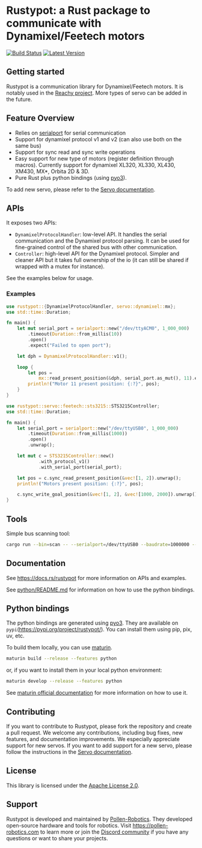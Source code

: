 # Rustypot: a Rust package to communicate with Dynamixel/Feetech motors

[![Build Status]][actions] [![Latest Version]][crates.io]

[Build Status]: https://img.shields.io/github/actions/workflow/status/pollen-robotics/rustypot/rust.yml?branch=master
[actions]: https://github.com/pollen-robotics/rustypot/actions?query=branch%3Amaster

[Latest Version]: https://img.shields.io/crates/v/rustypot.svg
[crates.io]: https://crates.io/crates/rustypot

## Getting started

Rustypot is a communication library for Dynamixel/Feetech motors. It is notably used in the [Reachy project](https://www.pollen-robotics.com/reachy/). More types of servo can be added in the future.

## Feature Overview

* Relies on [serialport](https://docs.rs/serialport/latest/serialport/) for serial communication
* Support for dynamixel protocol v1 and v2 (can also use both on the same bus)
* Support for sync read and sync write operations
* Easy support for new type of motors (register definition through macros). Currently support for dynamixel XL320, XL330, XL430, XM430, MX*, Orbita 2D & 3D.
* Pure Rust plus python bindings (using [pyo3](https://pyo3.rs/)).

To add new servo, please refer to the [Servo documentation](./servo/README.md).

## APIs

It exposes two APIs:
* `DynamixelProtocolHandler`: low-level API. It handles the serial communication and the Dynamixel protocol parsing. It can be used for fine-grained control of the shared bus with other communication.
* `Controller`: high-level API for the Dynamixel protocol. Simpler and cleaner API but it takes full ownership of the io (it can still be shared if wrapped with a mutex for instance).

See the examples below for usage.

### Examples
```rust
use rustypot::{DynamixelProtocolHandler, servo::dynamixel::mx};
use std::time::Duration;

fn main() {
    let mut serial_port = serialport::new("/dev/ttyACM0", 1_000_000)
        .timeout(Duration::from_millis(10))
        .open()
        .expect("Failed to open port");

    let dph = DynamixelProtocolHandler::v1();

    loop {
        let pos =
            mx::read_present_position(&dph, serial_port.as_mut(), 11).expect("Communication error");
        println!("Motor 11 present position: {:?}", pos);
    }
}
```

```rust
use rustypot::servo::feetech::sts3215::STS3215Controller;
use std::time::Duration;

fn main() {
    let serial_port = serialport::new("/dev/ttyUSB0", 1_000_000)
        .timeout(Duration::from_millis(1000))
        .open()
        .unwrap();

    let mut c = STS3215Controller::new()
            .with_protocol_v1()
            .with_serial_port(serial_port);

    let pos = c.sync_read_present_position(&vec![1, 2]).unwrap();
    println!("Motors present position: {:?}", pos);

    c.sync_write_goal_position(&vec![1, 2], &vec![1000, 2000]).unwrap();
}
```

## Tools

Simple bus scanning tool:

```bash
cargo run --bin=scan -- --serialport=/dev/ttyUSB0 --baudrate=1000000 --protocol=v1
```

## Documentation

See https://docs.rs/rustypot for more information on APIs and examples.

See [python/README.md](./python/README.md) for information on how to use the python bindings.

## Python bindings

The python bindings are generated using [pyo3](https://pyo3.rs/). They are available on `pypi`(https://pypi.org/project/rustypot/). You can install them using pip, pix, uv, etc.

To build them locally, you can use [maturin](https://www.maturin.rs).

```bash
maturin build --release --features python
```

or, if you want to install them in your local python environment:

```bash
maturin develop --release --features python
```

See [maturin official documentation](https://maturin.rs) for more information on how to use it.

## Contributing

If you want to contribute to Rustypot, please fork the repository and create a pull request. We welcome any contributions, including bug fixes, new features, and documentation improvements.
We especially appreciate support for new servos. If you want to add support for a new servo, please follow the instructions in the [Servo documentation](./servo/README.md).

## License

This library is licensed under the [Apache License 2.0](./LICENSE).

## Support

Rustypot is developed and maintained by [Pollen-Robotics](https://pollen-robotics.com). They developed open-source hardware and tools for robotics.
Visit https://pollen-robotics.com to learn more or join the [Discord community](https://discord.com/invite/Kg3mZHTKgs) if you have any questions or want to share your projects.
